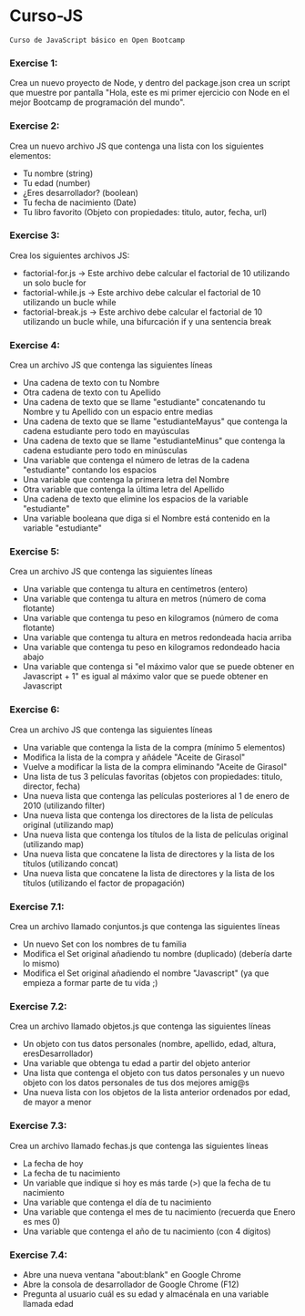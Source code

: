 # Curso-JS

    Curso de JavaScript básico en Open Bootcamp

### Exercise 1:

Crea un nuevo proyecto de Node, y dentro del package.json crea un script que muestre por pantalla "Hola, este es mi primer ejercicio con Node en el mejor Bootcamp de programación del mundo".

### Exercise 2:

Crea un nuevo archivo JS que contenga una lista con los siguientes elementos:

- Tu nombre (string)
- Tu edad (number)
- ¿Eres desarrollador? (boolean)
- Tu fecha de nacimiento (Date)
- Tu libro favorito (Objeto con propiedades: titulo, autor, fecha, url)

### Exercise 3:

Crea los siguientes archivos JS:

- factorial-for.js -> Este archivo debe calcular el factorial de 10 utilizando un solo bucle for
- factorial-while.js -> Este archivo debe calcular el factorial de 10 utilizando un bucle while
- factorial-break.js -> Este archivo debe calcular el factorial de 10 utilizando un bucle while, una bifurcación if y una sentencia break

### Exercise 4:

Crea un archivo JS que contenga las siguientes líneas

- Una cadena de texto con tu Nombre
- Otra cadena de texto con tu Apellido
- Una cadena de texto que se llame "estudiante" concatenando tu Nombre y tu Apellido con un espacio entre medias
- Una cadena de texto que se llame "estudianteMayus" que contenga la cadena estudiante pero todo en mayúsculas
- Una cadena de texto que se llame "estudianteMinus" que contenga la cadena estudiante pero todo en minúsculas
- Una variable que contenga el número de letras de la cadena "estudiante" contando los espacios
- Una variable que contenga la primera letra del Nombre
- Otra variable que contenga la última letra del Apellido
- Una cadena de texto que elimine los espacios de la variable "estudiante"
- Una variable booleana que diga si el Nombre está contenido en la variable "estudiante"

### Exercise 5:

Crea un archivo JS que contenga las siguientes líneas

- Una variable que contenga tu altura en centímetros (entero)
- Una variable que contenga tu altura en metros (número de coma flotante)
- Una variable que contenga tu peso en kilogramos (número de coma flotante)
- Una variable que contenga tu altura en metros redondeada hacia arriba
- Una variable que contenga tu peso en kilogramos redondeado hacia abajo
- Una variable que contenga si "el máximo valor que se puede obtener en Javascript + 1" es igual al máximo valor que se puede obtener en Javascript

### Exercise 6:

Crea un archivo JS que contenga las siguientes líneas

- Una variable que contenga la lista de la compra (mínimo 5 elementos)
- Modifica la lista de la compra y añádele "Aceite de Girasol"
- Vuelve a modificar la lista de la compra eliminando "Aceite de Girasol"
- Una lista de tus 3 películas favoritas (objetos con propiedades: titulo, director, fecha)
- Una nueva lista que contenga las películas posteriores al 1 de enero de 2010 (utilizando filter)
- Una nueva lista que contenga los directores de la lista de películas original (utilizando map)
- Una nueva lista que contenga los títulos de la lista de películas original (utilizando map)
- Una nueva lista que concatene la lista de directores y la lista de los títulos (utilizando concat)
- Una nueva lista que concatene la lista de directores y la lista de los títulos (utilizando el factor de propagación)

### Exercise 7.1:

Crea un archivo llamado conjuntos.js que contenga las siguientes líneas

- Un nuevo Set con los nombres de tu familia
- Modifica el Set original añadiendo tu nombre (duplicado) (debería darte lo mismo)
- Modifica el Set original añadiendo el nombre "Javascript" (ya que empieza a formar parte de tu vida ;)

### Exercise 7.2:

Crea un archivo llamado objetos.js que contenga las siguientes líneas

- Un objeto con tus datos personales (nombre, apellido, edad, altura, eresDesarrollador)
- Una variable que obtenga tu edad a partir del objeto anterior
- Una lista que contenga el objeto con tus datos personales y un nuevo objeto con los datos personales de tus dos mejores amig@s
- Una nueva lista con los objetos de la lista anterior ordenados por edad, de mayor a menor

### Exercise 7.3:

Crea un archivo llamado fechas.js que contenga las siguientes líneas

- La fecha de hoy
- La fecha de tu nacimiento
- Un variable que indique si hoy es más tarde (>) que la fecha de tu nacimiento
- Una variable que contenga el día de tu nacimiento
- Una variable que contenga el mes de tu nacimiento (recuerda que Enero es mes 0)
- Una variable que contenga el año de tu nacimiento (con 4 dígitos)

### Exercise 7.4:

- Abre una nueva ventana "about:blank" en Google Chrome
- Abre la consola de desarrollador de Google Chrome (F12)
- Pregunta al usuario cuál es su edad y almacénala en una variable llamada edad
